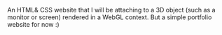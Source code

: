 An HTML& CSS website that I will be attaching to a 3D object (such as a monitor or screen) rendered in a WebGL context. 
But a simple portfolio website for now :)
